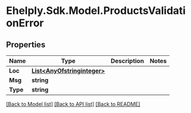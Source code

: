 # Ehelply.Sdk.Model.ProductsValidationError

## Properties

Name | Type | Description | Notes
------------ | ------------- | ------------- | -------------
**Loc** | [**List&lt;AnyOfstringinteger&gt;**](AnyOfstringinteger.md) |  | 
**Msg** | **string** |  | 
**Type** | **string** |  | 

[[Back to Model list]](../README.md#documentation-for-models) [[Back to API list]](../README.md#documentation-for-api-endpoints) [[Back to README]](../README.md)

